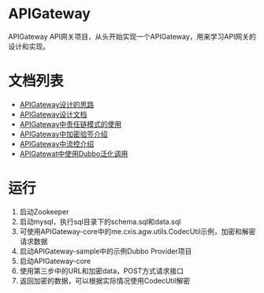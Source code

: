 # APIGateway
APIGateway API网关项目，从头开始实现一个APIGateway，用来学习API网关的设计和实现。

# 文档列表

- [APIGateway设计的思路](http://cxis.me/2020/04/06/APIGateway设计的思路/)
- [APIGateway设计文档](http://cxis.me/2020/04/07/APIGateway设计文档/)
- [APIGateway中责任链模式的使用](http://cxis.me/2020/04/08/APIGateway中责任链模式的使用/)
- [APIGateway中加密验签介绍](http://cxis.me/2020/04/08/APIGateway中加密验签介绍/)
- [APIGateway中流控介绍](http://cxis.me/2020/04/09/APIGateway中流控介绍/)
- [APIGatewat中使用Dubbo泛化调用](http://cxis.me/2020/04/09/APIGatewat中使用Dubbo泛化调用/)

# 运行

1. 启动Zookeeper
2. 启动mysql，执行sql目录下的schema.sql和data.sql
3. 可使用APIGateway-core中的me.cxis.agw.utils.CodecUtil示例，加密和解密请求数据
4. 启动APIGateway-sample中的示例Dubbo Provider项目
5. 启动APIGateway-core
6. 使用第三步中的URL和加密data，POST方式请求接口
7. 返回加密的数据，可以根据实际情况使用CodecUtil解密
